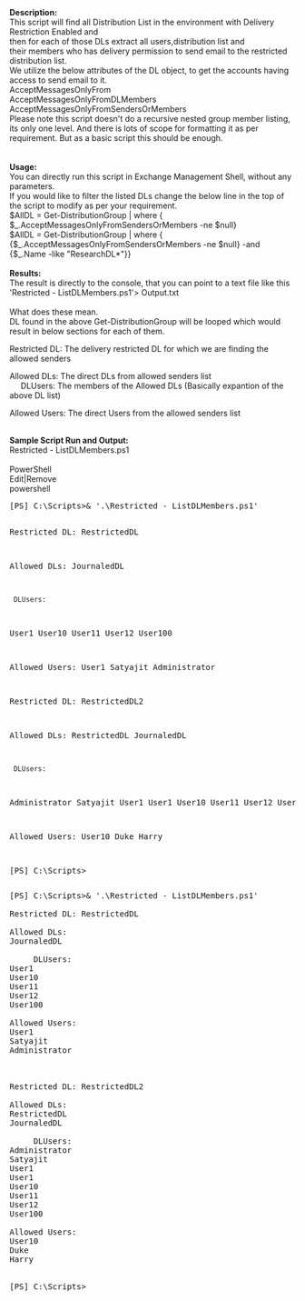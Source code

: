 <div><strong>Description:</strong></div>
<div>This script will find all Distribution List in the environment with Delivery Restriction Enabled and</div>
<div>then&nbsp;for each of those DLs&nbsp;extract all users,distribution&nbsp;list and their&nbsp;members who has delivery permission to send email to&nbsp;the restricted distribution list.</div>
<div>We utilize the below attributes of the DL object, to get the accounts having access to send email to it.</div>
<div>AcceptMessagesOnlyFrom<br /> AcceptMessagesOnlyFromDLMembers<br /> AcceptMessagesOnlyFromSendersOrMembers</div>
<div>Please note this script doesn't do a recursive nested group member listing, its only one level. And there is lots of scope for formatting it as per requirement. But as a basic script this should be enough.</div>
<div>&nbsp;</div>
<div>&nbsp;</div>
<div><strong>Usage:</strong></div>
<div>
<div>You can directly run this script in Exchange Management Shell, without any parameters.</div>
<div>If you would like to filter the listed DLs&nbsp;change the below line in the top of the script to&nbsp;modify as per your requirement.</div>
<div>$AllDL = Get-DistributionGroup | where { $_.AcceptMessagesOnlyFromSendersOrMembers -ne $null}</div>
<div>
<div>$AllDL = Get-DistributionGroup | where { {$_.AcceptMessagesOnlyFromSendersOrMembers -ne $null} -and {$_.Name -like "ResearchDL*"}}</div>
<div>&nbsp;</div>
<div><strong>Results:</strong></div>
</div>
<div>The result is directly to the console, that you can point to a text file like this</div>
<div>'Restricted - ListDLMembers.ps1'&gt; Output.txt</div>
<div><strong>&nbsp;</strong></div>
<div>What does these&nbsp;mean.</div>
<div>DL found in the above Get-DistributionGroup&nbsp;will be looped which would result in below sections for each of them.</div>
<p>Restricted DL: The delivery restricted DL for which we are finding the allowed senders</p>
<p>Allowed DLs: The direct DLs from allowed senders list<br /> &nbsp;&nbsp;&nbsp;&nbsp; DLUsers: The members of the Allowed DLs (Basically expantion of the above DL list)</p>
<p>Allowed Users: The direct Users from the allowed senders list<br /> <strong></strong>&nbsp;</p>
<div><strong>Sample Script Run and Output:</strong></div>
</div>
<div>Restricted - ListDLMembers.ps1</div>
<div>&nbsp;</div>
<div>
<div class="scriptcode">
<div class="pluginEditHolder" pluginCommand="mceScriptCode">
<div class="title"><span>PowerShell</span></div>
<div class="pluginLinkHolder"><span class="pluginEditHolderLink">Edit</span>|<span class="pluginRemoveHolderLink">Remove</span></div>
<span class="hidden">powershell</span>
<pre class="hidden">[PS] C:\Scripts&gt;&amp; '.\Restricted - ListDLMembers.ps1'

Restricted DL: RestrictedDL

Allowed DLs:
JournaledDL

     DLUsers:
User1
User10
User11
User12
User100

Allowed Users:
User1
Satyajit 
Administrator



Restricted DL: RestrictedDL2

Allowed DLs:
RestrictedDL
JournaledDL

     DLUsers:
Administrator
Satyajit 
User1
User1
User10
User11
User12
User100

Allowed Users:
User10
Duke 
Harry 


[PS] C:\Scripts&gt;</pre>
<div class="preview">
<pre class="js">[PS]&nbsp;C:\Scripts&gt;&amp;&nbsp;<span class="js__string">'.\Restricted&nbsp;-&nbsp;ListDLMembers.ps1'</span>&nbsp;
&nbsp;
Restricted&nbsp;DL:&nbsp;RestrictedDL&nbsp;
&nbsp;
Allowed&nbsp;DLs:&nbsp;
JournaledDL&nbsp;
&nbsp;
&nbsp;&nbsp;&nbsp;&nbsp;&nbsp;DLUsers:&nbsp;
User1&nbsp;
User10&nbsp;
User11&nbsp;
User12&nbsp;
User100&nbsp;
&nbsp;
Allowed&nbsp;Users:&nbsp;
User1&nbsp;
Satyajit&nbsp;&nbsp;
Administrator&nbsp;
&nbsp;
&nbsp;
&nbsp;
Restricted&nbsp;DL:&nbsp;RestrictedDL2&nbsp;
&nbsp;
Allowed&nbsp;DLs:&nbsp;
RestrictedDL&nbsp;
JournaledDL&nbsp;
&nbsp;
&nbsp;&nbsp;&nbsp;&nbsp;&nbsp;DLUsers:&nbsp;
Administrator&nbsp;
Satyajit&nbsp;&nbsp;
User1&nbsp;
User1&nbsp;
User10&nbsp;
User11&nbsp;
User12&nbsp;
User100&nbsp;
&nbsp;
Allowed&nbsp;Users:&nbsp;
User10&nbsp;
Duke&nbsp;&nbsp;
Harry&nbsp;&nbsp;
&nbsp;
&nbsp;
[PS]&nbsp;C:\Scripts&gt;</pre>
</div>
</div>
</div>
<div class="endscriptcode">&nbsp;</div>
</div>
